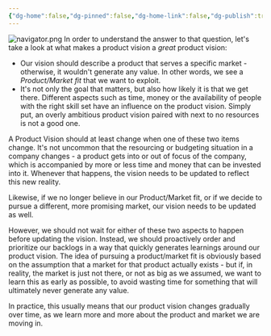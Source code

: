 ```yaml
---
{"dg-home":false,"dg-pinned":false,"dg-home-link":false,"dg-publish":true,"created-date":"2020-10-14T10:33:17","updated-date":"2025-05-05T17:44:22","disabled rules":["header-increment","yaml-title","yaml-title-alias","file-name-heading"],"title":"When or how often should you change your product vision?","excerpt":"The product vision is a living thing, that needs to be updated when our assumptions about the market change, or if our ability to get there is changing.","dg-permalink":"po_qa/how-often-should-you-change-the-vision/","tags":["dgarticle","ProductOwnership","ProductOwnerQA"],"dg-path":"When or how often should you change your product vision?.md","permalink":"/po_qa/how-often-should-you-change-the-vision/","dgPassFrontmatter":true}
---
```



![navigator.png](/img/user/attachments/navigator.png)
In order to understand the answer to that question, let's take a look at what makes a product vision a _great_ product vision:

- Our vision should describe a product that serves a specific market -
  otherwise, it wouldn't generate any value. In other words, we see a
  _Product/Market fit_ that we want to exploit.
- It's not only the goal that matters, but also how likely it is that we get
  there. Different aspects such as time, money or the availability of people
  with the right skill set have an influence on the product vision. Simply put,
  an overly ambitious product vision paired with next to no resources is not a
  good one.

A Product Vision should at least change when one of these two items change. It's not uncommon that the resourcing or budgeting situation in a company changes - a product gets into or out of focus of the company, which is accompanied by more or less time and money that can be invested into it. Whenever that happens, the vision needs to be updated to reflect this new reality.

Likewise, if we no longer believe in our Product/Market fit, or if we decide to pursue a different, more promising market, our vision needs to be updated as well.

However, we should not wait for either of these two aspects to happen before updating the vision. Instead, we should proactively order and prioritize our backlogs in a way that quickly generates learnings around our product vision.
The idea of pursuing a product/market fit is obviously based on the assumption that a market for that product actually exists - but if, in reality, the market is just not there, or not as big as we assumed, we want to learn this as early as possible, to avoid wasting time for something that will ultimately never generate any value.

In practice, this usually means that our product vision changes gradually over time, as we learn more and more about the product and market we are moving in.
